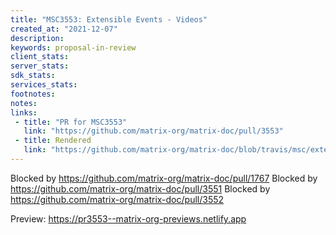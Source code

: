 ```yaml
---
title: "MSC3553: Extensible Events - Videos"
created_at: "2021-12-07"
description:
keywords: proposal-in-review
client_stats:
server_stats:
sdk_stats:
services_stats:
footnotes:
notes:
links:
 - title: "PR for MSC3553"
   link: "https://github.com/matrix-org/matrix-doc/pull/3553"
 - title: Rendered
   link: "https://github.com/matrix-org/matrix-doc/blob/travis/msc/extev/video/proposals/3553-extensible-events-video.md"
---
```


Blocked by https://github.com/matrix-org/matrix-doc/pull/1767
Blocked by https://github.com/matrix-org/matrix-doc/pull/3551
Blocked by https://github.com/matrix-org/matrix-doc/pull/3552




<!-- Replace -->
Preview: https://pr3553--matrix-org-previews.netlify.app
<!-- Replace -->

